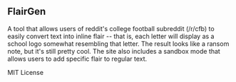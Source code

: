 FlairGen
----------------------------

A tool that allows users of reddit's college football subreddit (/r/cfb) to easily convert text into inline flair -- that is, each letter will display as a school logo somewhat resembling that letter. The result looks like a ransom note, but it's still pretty cool. The site also includes a sandbox mode that allows users to add specific flair to regular text.

MIT License
